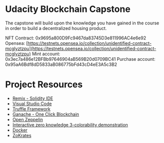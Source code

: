 # Udacity Blockchain Capstone

The capstone will build upon the knowledge you have gained in the course in order to build a decentralized housing product.

NFT Contract: 0x9695a800D9Fc9467da83745D3e811996AC4e6e92
Opensea: [https://testnets.opensea.io/collection/unidentified-contract-mcglyztzpu](https://testnets.opensea.io/collection/unidentified-contract-mcglyztzpu)
Mint account: 0x3ec7a486e12BFBb97646904aB569B20d0709BC41
Purchase account: 0x95aA6Bdf8dD5833aB086775bFd43cD4eE3A5c3B2

# Project Resources

- [Remix - Solidity IDE](https://remix.ethereum.org/)
- [Visual Studio Code](https://code.visualstudio.com/)
- [Truffle Framework](https://truffleframework.com/)
- [Ganache - One Click Blockchain](https://truffleframework.com/ganache)
- [Open Zeppelin ](https://openzeppelin.org/)
- [Interactive zero knowledge 3-colorability demonstration](http://web.mit.edu/~ezyang/Public/graph/svg.html)
- [Docker](https://docs.docker.com/install/)
- [ZoKrates](https://github.com/Zokrates/ZoKrates)
